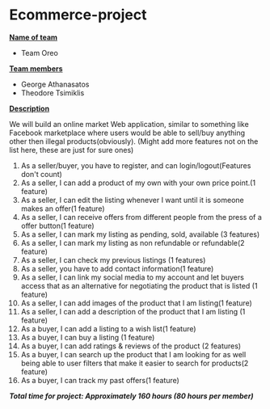 # Ecommerce-project



**<u>Name of team</u>**

-  Team Oreo

<u>**Team members**</u>

- George Athanasatos
- Theodore Tsimiklis

<u>**Description**</u>

We will build an online market Web application, similar to something like Facebook marketplace where users would be able to sell/buy anything other then illegal products(obviously). (Might add more features not on the list here, these are just for sure ones)

1. As a seller/buyer, you have to register, and can login/logout(Features don't count)
2. As a seller, I can add a product of my own with your own price point.(1 feature)
3. As a seller, I can edit the listing whenever I want until it is someone makes an offer(1 feature)
4. As a seller, I can receive offers from different people from the press of a offer button(1 feature)
5. As a seller, I can mark my listing as pending, sold, available (3 features)
6. As a seller, I can mark my listing as non refundable or refundable(2 feature)
7. As a seller, I can check my previous listings (1 features)
8. As a seller, you have to add contact information(1 feature)
9. As a seller, I can link my social media to my account and let buyers access that as an alternative for negotiating the product that is listed (1 feature)
10. As a seller, I can add images of the product that I am listing(1 feature)
11. As a seller, I can add a description of the product that I am listing (1 feature)
12. As a buyer, I can add a listing to a wish list(1 feature)
13. As a buyer, I can buy a listing (1 feature)
14. As a buyer, I can add ratings & reviews of the product (2 features)
15. As a buyer, I can search up the product that I am looking for as well being able to user filters that make it easier to search for products(2 feature)
16. As a buyer, I can track my past offers(1 feature)



***Total time for project: Approximately 160 hours (80 hours per member)***